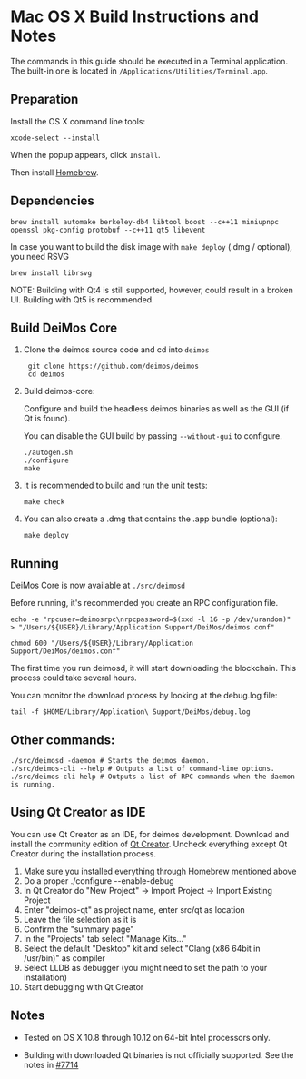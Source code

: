 Mac OS X Build Instructions and Notes
====================================
The commands in this guide should be executed in a Terminal application.
The built-in one is located in `/Applications/Utilities/Terminal.app`.

Preparation
-----------
Install the OS X command line tools:

`xcode-select --install`

When the popup appears, click `Install`.

Then install [Homebrew](http://brew.sh).

Dependencies
----------------------

    brew install automake berkeley-db4 libtool boost --c++11 miniupnpc openssl pkg-config protobuf --c++11 qt5 libevent

In case you want to build the disk image with `make deploy` (.dmg / optional), you need RSVG

    brew install librsvg

NOTE: Building with Qt4 is still supported, however, could result in a broken UI. Building with Qt5 is recommended.

Build DeiMos Core
------------------------

1. Clone the deimos source code and cd into `deimos`

        git clone https://github.com/deimos/deimos
        cd deimos

2.  Build deimos-core:

    Configure and build the headless deimos binaries as well as the GUI (if Qt is found).

    You can disable the GUI build by passing `--without-gui` to configure.

        ./autogen.sh
        ./configure
        make

3.  It is recommended to build and run the unit tests:

        make check

4.  You can also create a .dmg that contains the .app bundle (optional):

        make deploy

Running
-------

DeiMos Core is now available at `./src/deimosd`

Before running, it's recommended you create an RPC configuration file.

    echo -e "rpcuser=deimosrpc\nrpcpassword=$(xxd -l 16 -p /dev/urandom)" > "/Users/${USER}/Library/Application Support/DeiMos/deimos.conf"

    chmod 600 "/Users/${USER}/Library/Application Support/DeiMos/deimos.conf"

The first time you run deimosd, it will start downloading the blockchain. This process could take several hours.

You can monitor the download process by looking at the debug.log file:

    tail -f $HOME/Library/Application\ Support/DeiMos/debug.log

Other commands:
-------

    ./src/deimosd -daemon # Starts the deimos daemon.
    ./src/deimos-cli --help # Outputs a list of command-line options.
    ./src/deimos-cli help # Outputs a list of RPC commands when the daemon is running.

Using Qt Creator as IDE
------------------------
You can use Qt Creator as an IDE, for deimos development.
Download and install the community edition of [Qt Creator](https://www.qt.io/download/).
Uncheck everything except Qt Creator during the installation process.

1. Make sure you installed everything through Homebrew mentioned above
2. Do a proper ./configure --enable-debug
3. In Qt Creator do "New Project" -> Import Project -> Import Existing Project
4. Enter "deimos-qt" as project name, enter src/qt as location
5. Leave the file selection as it is
6. Confirm the "summary page"
7. In the "Projects" tab select "Manage Kits..."
8. Select the default "Desktop" kit and select "Clang (x86 64bit in /usr/bin)" as compiler
9. Select LLDB as debugger (you might need to set the path to your installation)
10. Start debugging with Qt Creator

Notes
-----

* Tested on OS X 10.8 through 10.12 on 64-bit Intel processors only.

* Building with downloaded Qt binaries is not officially supported. See the notes in [#7714](https://github.com/deimos/deimos/issues/7714)
